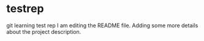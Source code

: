 # testrep
git learning test rep
I am editing the README file. Adding some more details about the project description.
